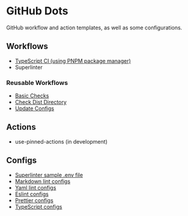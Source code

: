 # GitHub Dots

GitHub workflow and action templates, as well as some configurations.

## Workflows

- [TypeScript CI (using PNPM package manager)](./workflow-templates/typescript-ci.yml)
- Superlinter

### Reusable Workflows

- [Basic Checks](./workflow-templates/resuable-workflows/basic-test.yml)
- [Check Dist Directory](./workflow-templates/resuable-workflows/check-dist.yml)
- [Update Configs](./workflow-templates/resuable-workflows/update-configs.yml)

## Actions

- use-pinned-actions (in development)

## Configs

- [Superlinter sample .env file](./config-templates/.env.superlinter-sample)
- [Markdown lint configs](./config-templates/.markdown-lint.yml)
- [Yaml lint configs](./config-templates/.yaml-lint.yml)
- [Eslint configs](./config-templates/eslint.config.ts)
- [Prettier configs](./config-templates/prettier.config.js)
- [TypeScript configs](./config-templates/tsconfig.github.json)

